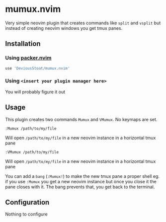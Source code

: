 # mumux.nvim

Very simple neovim plugin that creates commands like `split` and `vsplit` but instead
of creating neovim windows you get tmux panes.

## Installation

### Using [packer.nvim](https://github.com/wbthomason/packer.nvim)

```lua
use 'DeviousStoat/mumux.nvim'
```

### Using `<insert your plugin manager here>`

You will probably figure it out

## Usage

This plugin creates two commands `Mumux` and `VMumux`.
No keymaps are set.

```viml
:Mumux /path/to/my/file
```

Will open `/path/to/my/file` in a new neovim instance in a horizontal tmux pane

```viml
:VMumux /path/to/my/file
```

Will open `/path/to/my/file` in a new neovim instance in a horizontal tmux pane

You can add a `bang` (`:Mumux!`) to make the new tmux pane a proper shell
eg. if you use `:Mumux` you get a new neovim instance but once you close it
the pane closes with it. The bang prevents that, you get back to the terminal.

## Configuration

Nothing to configure
